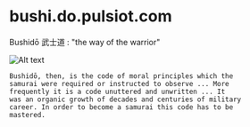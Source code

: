 # bushi.do.pulsiot.com
Bushidō 武士道 : "the way of the warrior"

![Alt text](https://upload.wikimedia.org/wikipedia/commons/thumb/5/5a/Bushido.jpg/120px-Bushido.jpg "武士道")

```
Bushidō, then, is the code of moral principles which the 
samurai were required or instructed to observe ... More 
frequently it is a code unuttered and unwritten ... It 
was an organic growth of decades and centuries of military 
career. In order to become a samurai this code has to be 
mastered.
```
